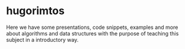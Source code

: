 # hugorimtos
Here we have some presentations, code snippets, examples and more about algorithms and data structures with the purpose of teaching this subject in a introductory way.
